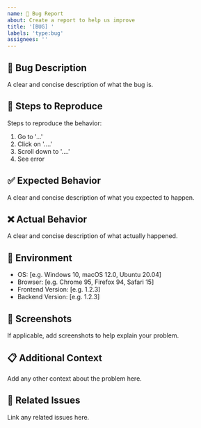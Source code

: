 ```yaml
---
name: 🐛 Bug Report
about: Create a report to help us improve
title: '[BUG] '
labels: 'type:bug'
assignees: ''
---
```


## 🐛 Bug Description
A clear and concise description of what the bug is.

## 🔄 Steps to Reproduce
Steps to reproduce the behavior:
1. Go to '...'
2. Click on '....'
3. Scroll down to '....'
4. See error

## ✅ Expected Behavior
A clear and concise description of what you expected to happen.

## ❌ Actual Behavior
A clear and concise description of what actually happened.

## 📱 Environment
- OS: [e.g. Windows 10, macOS 12.0, Ubuntu 20.04]
- Browser: [e.g. Chrome 95, Firefox 94, Safari 15]
- Frontend Version: [e.g. 1.2.3]
- Backend Version: [e.g. 1.2.3]

## 📸 Screenshots
If applicable, add screenshots to help explain your problem.

## 📋 Additional Context
Add any other context about the problem here.

## 🔗 Related Issues
Link any related issues here. 